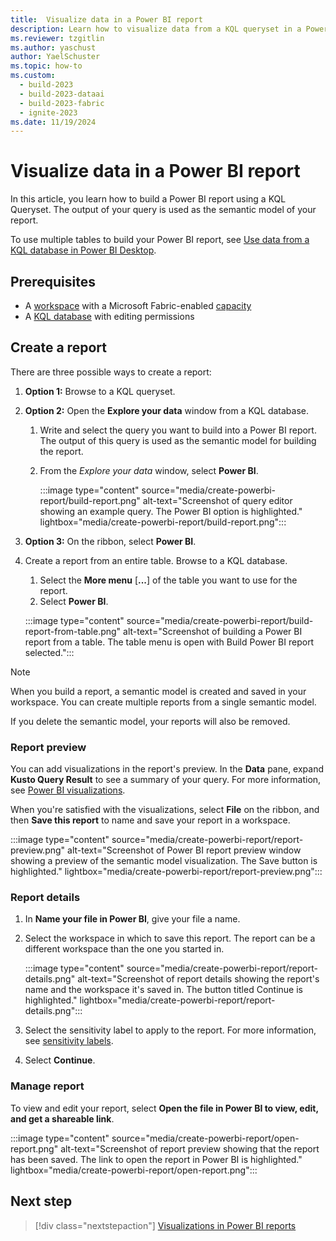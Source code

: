 ```yaml
---
title:  Visualize data in a Power BI report
description: Learn how to visualize data from a KQL queryset in a Power BI report.
ms.reviewer: tzgitlin
ms.author: yaschust
author: YaelSchuster
ms.topic: how-to
ms.custom:
  - build-2023
  - build-2023-dataai
  - build-2023-fabric
  - ignite-2023
ms.date: 11/19/2024
---
```


# Visualize data in a Power BI report

In this article, you learn how to build a Power BI report using a KQL Queryset. The output of your query is used as the semantic model of your report.

To use multiple tables to build your Power BI report, see [Use data from a KQL database in Power BI Desktop](power-bi-data-connector.md).

## Prerequisites

* A [workspace](../get-started/create-workspaces.md) with a Microsoft Fabric-enabled [capacity](../enterprise/licenses.md#capacity)
* A [KQL database](create-database.md) with editing permissions

## Create a report

There are three possible ways to create a report:

1. **Option 1:** Browse to a KQL queryset.
1. **Option 2:** Open the **Explore your data** window from a KQL database.
    1. Write and select the query you want to build into a Power BI report. The output of this query is used as the semantic model for building the report.
    1. From the *Explore your data* window, select **Power BI**.

        :::image type="content" source="media/create-powerbi-report/build-report.png" alt-text="Screenshot of query editor showing an example query. The Power BI option is highlighted." lightbox="media/create-powerbi-report/build-report.png":::
1. **Option 3:** On the ribbon, select **Power BI**.
1. Create a report from an entire table. Browse to a KQL database.
    1. Select the **More menu** [**...**] of the table you want to use for the report.
    2. Select **Power BI**.

    :::image type="content" source="media/create-powerbi-report/build-report-from-table.png" alt-text="Screenshot of building a Power BI report from a table. The table menu is open with Build Power BI report selected.":::

>[!NOTE]
> When you build a report, a semantic model is created and saved in your workspace. You can create multiple reports from a single semantic model.
>
> If you delete the semantic model, your reports will also be removed.

### Report preview

You can add visualizations in the report's preview. In the **Data** pane, expand **Kusto Query Result** to see a summary of your query. For more information, see [Power BI visualizations](/power-bi/visuals/power-bi-report-visualizations).

When you're satisfied with the visualizations, select **File** on the ribbon, and then **Save this report** to name and save your report in a workspace.

:::image type="content" source="media/create-powerbi-report/report-preview.png" alt-text="Screenshot of Power BI report preview window showing a preview of the semantic model visualization. The Save button is highlighted." lightbox="media/create-powerbi-report/report-preview.png":::

### Report details

1. In **Name your file in Power BI**, give your file a name.
1. Select the workspace in which to save this report. The report can be a different workspace than the one you started in.

    :::image type="content" source="media/create-powerbi-report/report-details.png" alt-text="Screenshot of report details showing the report's name and the workspace it's saved in. The button titled Continue is highlighted." lightbox="media/create-powerbi-report/report-details.png":::

1. Select the sensitivity label to apply to the report. For more information, see [sensitivity labels](/power-bi/enterprise/service-security-apply-data-sensitivity-labels).
1. Select **Continue**.

### Manage report

To view and edit your report, select **Open the file in Power BI to view, edit, and get a shareable link**.

:::image type="content" source="media/create-powerbi-report/open-report.png" alt-text="Screenshot of report preview showing that the report has been saved. The link to open the report in Power BI is highlighted." lightbox="media/create-powerbi-report/open-report.png":::

## Next step

> [!div class="nextstepaction"]
> [Visualizations in Power BI reports](/power-bi/visuals/power-bi-report-visualizations)
